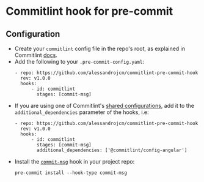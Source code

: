 # Commitlint hook for pre-commit

## Configuration

* Create your `commitlint` config file in the repo's root, as explained in Commitlint [docs](https://commitlint.js.org/#/reference-configuration).
* Add the following to your `.pre-commit-config.yaml`:
    ```
    - repo: https://github.com/alessandrojcm/commitlint-pre-commit-hook
      rev: v1.0.0
      hooks:
          - id: commitlint
            stages: [commit-msg]
    ```
* If you are using one of Commitlint's [shared configurations](https://commitlint.js.org/#/reference-configuration?id=shareable-configuration),
  add it to the `additional_dependencies` parameter of the hooks, i.e:
    ```
    - repo: https://github.com/alessandrojcm/commitlint-pre-commit-hook
      rev: v1.0.0
      hooks:
          - id: commitlint
            stages: [commit-msg]
            additional_dependencies: ['@commitlint/config-angular']
    ```
- Install the [`commit-msg`](https://pre-commit.com/#pre-commit-for-commit-messages) hook in your project repo:
    ```shell
    pre-commit install --hook-type commit-msg
    ```
